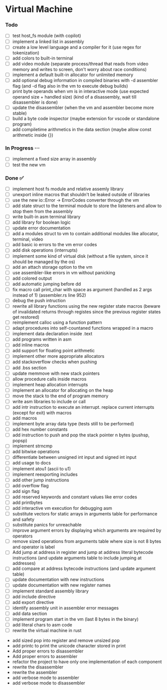 # Virtual Machine

### Todo

- [ ] test host_fs module (with copilot)  
- [ ] implement a linked list in assembly  
- [ ] create a low level language and a compiler for it (use regex for tokenization)  
- [ ] add colors to built-in terminal  
- [ ] add video module (separate process/thread that reads from video memory and writes to screen, don't worry about race conditions)  
- [ ] implement a default built-in allocator for unlimited memory  
- [ ] add optional debug information in compiled binaries with -d assembler flag (and -d flag also in the vm to execute debug builds)  
- [ ] print byte operands when vm is in interactive mode (use expected operand size + handled size) (kind of a disassembly, wait till disassembler is done)  
- [ ] update the disassembler (when the vm and assembler become more stable)  
- [ ] build a byte code inspector (maybe extension for vscode or standalone program)  
- [ ] add compiletime arithmetics in the data section (maybe allow const arithmetic inside {})  

### In Progress ···

- [ ] implement a fixed size array in assembly  
- [ ] test the new vm  

### Done ✅

- [ ] implement host fs module and relative assemly library  
- [ ] unexport inline macros that shouldn't be leaked outside of libraries  
- [ ] use the new io::Error -> ErrorCodes converter through the vm  
- [ ] add state struct to the terminal module to store the listeners and allow to stop them from the assembly  
- [ ] write built-in asm terminal library  
- [ ] add library for boolean logic  
- [ ] update error documentation  
- [ ] add a modules struct to vm to contain additional modules like allocator, terminal, video  
- [ ] add basic io errors to the vm error codes  
- [ ] add disk operations (interrupts)  
- [ ] implement some kind of virtual disk (without a file system, since it should be managed by the os)  
- [ ] add an attach storage option to the vm  
- [ ] use assembler-like errors in vm without panicking  
- [ ] add colored output  
- [ ] add automatic jumping before dd  
- [ ] fix macro call print_char with space as argument (handled as 2 args instead of 1) (assembler.rs line 952)  
- [ ] debug the push intruction  
- [ ] rewrite all library functions using the new register state macros (beware of invalidated returns through registes since the previous register states get restored)  
- [ ] reimplement calloc using a function pattern  
- [ ] adapt procedures into self-countaned functions wrapped in a macro  
- [ ] implement data declaration inside .text  
- [ ] add programs written in asm  
- [ ] add inline macros  
- [ ] add support for floating point arithmetic  
- [ ] implement other more appropriate allocators  
- [ ] add stackoverflow checks when pushing  
- [ ] add .bss section  
- [ ] update memmove with new stack pointers  
- [ ] allow procedure calls inside macros  
- [ ] implement heap allocation interrupts  
- [ ] implement an allocator for allocating on the heap  
- [ ] move the stack to the end of program memory  
- [ ] write asm libraries to include or call  
- [ ] add intr instruction to execute an interrupt. replace current interrupts (except for exit) with macros  
- [ ] add macros  
- [ ] implement byte array data type (tests still to be performed)  
- [ ] add hex number constants  
- [ ] add instruction to push and pop the stack pointer n bytes (pushsp, popsp)  
- [ ] implement strncmp  
- [ ] add bitwise operations  
- [ ] differentiate between unsigned int input and signed int input  
- [ ] add usage to docs  
- [ ] implement atou1 (ascii to u1)  
- [ ] implement reexporting includes  
- [ ] add other jump instructions  
- [ ] add overflow flag  
- [ ] add sign flag  
- [ ] add reserved keywords and constant values like error codes  
- [ ] add printbytes  
- [ ] add interactive vm execution for debugging asm  
- [ ] substitute vectors for static arrays in arguments table for performance and safety  
- [ ] substitute panics for unreachable  
- [ ] improve argument errors by displaying which arguments are required by operators  
- [ ] remove sized operations from arguments table where size is not 8 bytes and operator is label  
- [ ] Add jump at address in register and jump at address literal bytecode instructions (and update arguments table to include jumping at addresses)  
- [ ] add compare at address bytecode instructions (and update argument table)  
- [ ] update documentation with new instructions  
- [ ] update documentation with new register names  
- [ ] implement standard assembly library  
- [ ] add include directive  
- [ ] add export directive  
- [ ] identify assembly unit in assembler error messages  
- [ ] add data section  
- [ ] implement program start in the vm (last 8 bytes in the binary)  
- [ ] add literal chars to asm code  
- [ ] rewrite the virtual machine in rust  
- add sized pop into register and remove unsized pop  
- add printc to print the unicode character stored in print  
- Add proper errors to disassembler  
- Add proper errors to assembler  
- refactor the project to have only one implementation of each component  
- rewrite the disassembler  
- rewrite the assembler  
- add verbose mode to assembler  
- add verbose mode to disassembler  

